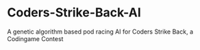 # Coders-Strike-Back-AI
A genetic algorithm based pod racing AI for Coders Strike Back, a Codingame Contest
